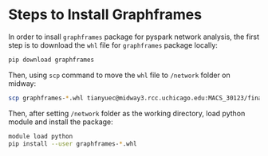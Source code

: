 # Steps to Install Graphframes
In order to insall `graphframes` package for pyspark network analysis, the first step is to download the `whl` file for `graphframes` package locally:

```bash
pip download graphframes
```

Then, using `scp` command to move the `whl` file to `/network` folder on midway:
```bash
scp graphframes-*.whl tianyuec@midway3.rcc.uchicago.edu:MACS_30123/final-project-les-deux-mousquetaires/network
```

Then, after setting `/network` folder as the working directory, load python module and install the package:
```bash
module load python
pip install --user graphframes-*.whl
```